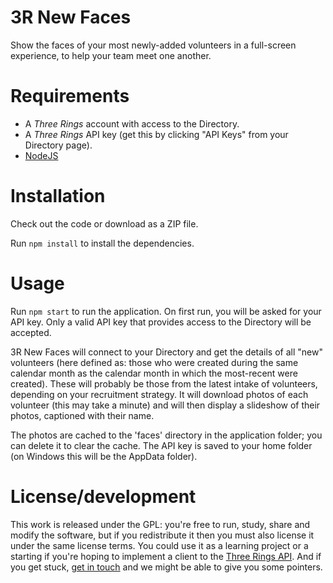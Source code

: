 # 3R New Faces

Show the faces of your most newly-added volunteers in a full-screen experience,
to help your team meet one another.

# Requirements

* A _Three Rings_ account with access to the Directory.
* A _Three Rings_ API key (get this by clicking "API Keys" from your Directory
page).
* [NodeJS](https://nodejs.org/)

# Installation

Check out the code or download as a ZIP file.

Run `npm install` to install the dependencies.

# Usage

Run `npm start` to run the application. On first run, you will be asked for
your API key. Only a valid API key that provides access to the Directory will
be accepted.

3R New Faces will connect to your Directory and get the details of all "new"
volunteers (here defined as: those who were created during the same calendar
month as the calendar month in which the most-recent were created). These will
probably be those from the latest intake of volunteers, depending on your
recruitment strategy. It will download photos of each volunteer (this may take
a minute) and will then display a slideshow of their photos, captioned with
their name.

The photos are cached to the 'faces' directory in the application folder; you
can delete it to clear the cache. The API key is saved to your home folder
(on Windows this will be the AppData folder).

# License/development

This work is released under the GPL: you're free to run, study, share and
modify the software, but if you redistribute it then you must also license it
under the same license terms. You could use it as a learning project or a
starting if you're hoping to implement a client to the
[Three Rings API](https://www.3r.org.uk/api). And if you get stuck,
[get in touch](https://www.threerings.org.uk/contact/) and we might be able to
give you some pointers.
